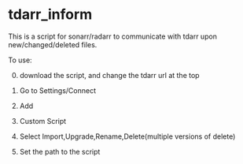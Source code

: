 # tdarr_inform

This is a script for sonarr/radarr to communicate with tdarr upon new/changed/deleted files.

To use:

0) download the script, and change the tdarr url at the top

1) Go to Settings/Connect
2) Add
3) Custom Script
4) Select Import,Upgrade,Rename,Delete(multiple versions of delete)
5) Set the path to the script
